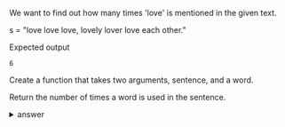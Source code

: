 We want to find out how many times 'love' is mentioned in the given text.

s = "love love love, lovely lover love each other."


Expected output 
```
6
```
Create a function that takes two arguments, sentence, and a word.

Return the number of times a word is used in the sentence.

<details>
  <summary>answer</summary>
  
  ```py
  s = "love love love, lovely lover love each other."
  
  def pleasefind(sentence, word):
      count = 0
      for i in range(len(sentence)):
        if sentence[i:i+len(sentence)] == word:
          count += 1
      return count
  
  print(pleasefind(s,"love"))
  ```
</details>

